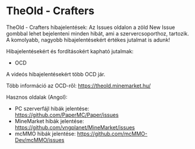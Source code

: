 # TheOld - Crafters
TheOld - Crafters hibajelentések:
Az Issues oldalon a zöld New Issue gombbal lehet bejelenteni minden hibát, ami a szervercsoporthoz, tartozik.
A komolyabb, nagyobb hibajelentésekért értékes jutalmat is adunk!

Hibajelentésekért és fordításokért kapható jutalmak:
- OCD

A videós hibajelentésekért több OCD jár.

Több információ az OCD-ről: https://theold.minemarket.hu/


Hasznos oldalak (Angol):
- PC szerverfájl hibák jelentése: https://github.com/PaperMC/Paper/issues
- MineMarket hibák jelentése: https://github.com/vngplanet/MineMarket/issues
- mcMMO hibák jelentése: https://github.com/mcMMO-Dev/mcMMO/issues
